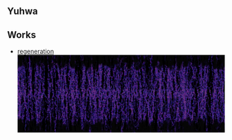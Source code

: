 <!-- ## 시작하기 -->

<!-- 접속 주소 : <http://yuhwa13.github.io/PoeticCodeForNature/>
 * picxenk 대신 여러분의 아이디로 변경합니다.
 * \_config.yml 파일에서 url 값을 여러분에게 맞게 수정하세요.
 원한다면 테마를 변경할 수 있습니다. <https://pages.github.com/themes/> 페이지를 참고합니다. -->


## 	Yuhwa

## Works
 * [regeneration](./example/) 
 ![예시 이미지](./regeneration.png)
